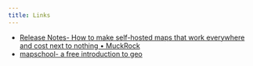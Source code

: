 ```yaml
---
title: Links
---
```


- [Release Notes- How to make self-hosted maps that work everywhere and cost next to nothing • MuckRock](https://www.muckrock.com/news/archives/2024/feb/13/release-notes-how-to-make-self-hosted-maps-that-work-everywhere-cost-next-to-nothing-and-might-even-work-in-airplane-mode/)
- [mapschool- a free introduction to geo](https://mapschool.io/)
